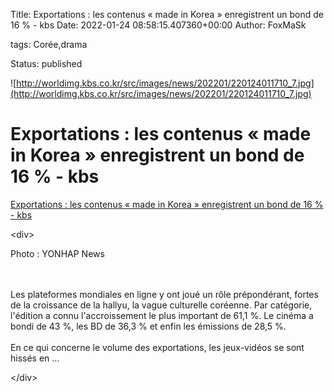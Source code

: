 Title: Exportations : les contenus « made in Korea » enregistrent un bond de 16 % - kbs
Date: 2022-01-24 08:58:15.407360+00:00
Author: FoxMaSk 

tags: Corée,drama

Status: published


![http://worldimg.kbs.co.kr/src/images/news/202201/220124011710_7.jpg](http://worldimg.kbs.co.kr/src/images/news/202201/220124011710_7.jpg)


# Exportations : les contenus « made in Korea » enregistrent un bond de 16 % - kbs

[Exportations : les contenus « made in Korea » enregistrent un bond de 16 % - kbs](http://world.kbs.co.kr/service/news_view.htm?lang=f&amp;Seq_Code=76672)

&lt;div&gt;

Photo : YONHAP News

\
\
Les plateformes mondiales en ligne y ont joué un rôle prépondérant,
fortes de la croissance de la hallyu, la vague culturelle coréenne. Par
catégorie, l&#39;édition a connu l&#39;accroissement le plus important de 61,1
%. Le cinéma a bondi de 43 %, les BD de 36,3 % et enfin les émissions de
28,5 %.\
\
En ce qui concerne le volume des exportations, les jeux-vidéos se sont
hissés en ...

&lt;/div&gt;
